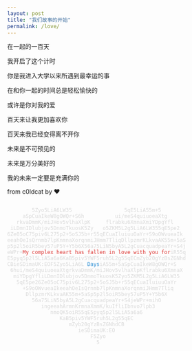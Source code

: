 ```yaml
---
layout: post
title: "我们故事的开始"
permalink: /love/
---
```


在一起的一百天

我开启了这个计时

你是我进入大学以来所遇到最幸运的事

在和你一起的时间总是轻松愉快的

或许是你对我的爱

百天来让我更加喜欢你

百天来我已经变得离不开你

未来是不可预见的

未来是万分美好的

我的未来一定要是充满你的

from c0ldcat by ♥

<div class="highlighter-rouge" style="background-color: initial; color: #D9D9D9;"><pre class="highlight">
<code>
        5Zyo5LiA6LW35                 5qE5LiA55m+5
     aSpCuaIkeW8gOWQr+S6h          ui/meS4quiuoeaXtg
   rkvaDmmK/miJHov5vlhaXlpK     flrabku6XmnaXmiYDpgYfl
 iLDmnIDlubjov5DnmoTkuosK5Zy   o5ZKM5L2g5LiA6LW355qE5pe2
6Ze05oC75piv6L275p2+5oSJ5b+r55qECuaIluiuuOaYr+S9oOWvueaIk
eeahOeIsQrnmb7lpKnmnaXorqnmiJHmm7TliqDllpzmrKLkvaAK55m+5aS
p5p2l5oiR5bey57uP5Y+Y5b6X56a75LiN5byA5L2gCuacquadpeaYr+S4j
eWPr+<span style="color: #DC322F;">My complex heart has fallen in love with you for</span>iR55q
E5pyq5p2l5LiA5a6a6KaB5piv5YWF5ruh5L2g55qECmZyb20gYzBsZGNhd
CBieSDimaUK:EOF5Zyo5LiA6L<span style="color: #268BD2;"><span id="100-days"></span> Days</span>iA55m+5aSpCuaIkeW8gOWQr+S
 6hui/meS4quiuoeaXtgrkvaDmmK/miJHov5vlhaXlpKflrabku6XmnaX
  miYDpgYfliLDmnIDlubjov5DnmoTkuosK5Zyo5ZKM5L2g5LiA6LW35
   5qE5pe26Ze05oC75piv6L275p2+5oSJ5b+r55qECuaIluiuuOaYr
     +S9oOWvueaIkeeahOeIsQrnmb7lpKnmnaXorqnmiJHmm7Tliq
      DllpzmrKLkvaAK55m+5aSp5p2l5oiR5bey57uP5Y+Y5b6X
        56a75LiN5byA5L2gCuacquadpeaYr+S4jeWPr+mihO
           ingeeahArmnKrmnaXmmK/kuIfliIbnvo7lpb3
              nmoQK5oiR55qE5pyq5p2l5LiA5a6a6
                 KaB5piv5YWF5ruh5L2g55qEC
                    mZyb20gYzBsZGNhdCB
                       ieSDimaUK:EO
                           F5Zyo
                             5
</code>
</pre></div>

<script>$('#100-days').html(Math.floor((new Date().getTime() - new Date('11/28/2017')) / ( 1000 * 60 * 60 * 24 )))</script>
